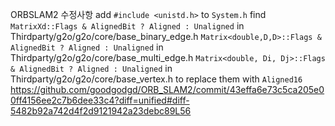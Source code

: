 ORBSLAM2 수정사항
add `#include <unistd.h>` to `System.h`
find `MatrixXd::Flags & AlignedBit ? Aligned : Unaligned` in Thirdparty/g2o/g2o/core/base_binary_edge.h
`Matrix<double,D,D>::Flags & AlignedBit ? Aligned : Unaligned` in Thirdparty/g2o/g2o/core/base_multi_edge.h
`Matrix<double, Di, Dj>::Flags & AlignedBit ? Aligned : Unaligned` in Thirdparty/g2o/g2o/core/base_vertex.h
to replace them with `Aligned16`
https://github.com/goodgodgd/ORB_SLAM2/commit/43effa6e73c5ca205e00ff4156ee2c7b6dee33c4?diff=unified#diff-5482b92a742d4f2d9121942a23debc89L56

